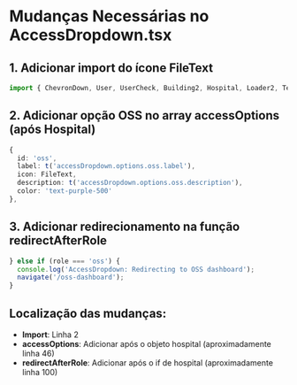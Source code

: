 # Mudanças Necessárias no AccessDropdown.tsx

## 1. Adicionar import do ícone FileText
```typescript
import { ChevronDown, User, UserCheck, Building2, Hospital, Loader2, TestTube, FileText } from 'lucide-react';
```

## 2. Adicionar opção OSS no array accessOptions (após Hospital)
```typescript
{
  id: 'oss',
  label: t('accessDropdown.options.oss.label'),
  icon: FileText,
  description: t('accessDropdown.options.oss.description'),
  color: 'text-purple-500'
},
```

## 3. Adicionar redirecionamento na função redirectAfterRole
```typescript
} else if (role === 'oss') {
  console.log('AccessDropdown: Redirecting to OSS dashboard');
  navigate('/oss-dashboard');
}
```

## Localização das mudanças:
- **Import**: Linha 2
- **accessOptions**: Adicionar após o objeto hospital (aproximadamente linha 46)
- **redirectAfterRole**: Adicionar após o if de hospital (aproximadamente linha 100)
